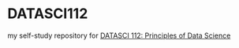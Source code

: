 # DATASCI112

my self-study repository for [DATASCI 112: Principles of Data Science](https://web.stanford.edu/class/datasci112/)
